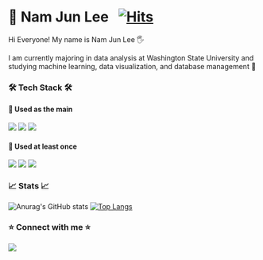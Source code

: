 # 👤 Nam Jun Lee&nbsp;&nbsp; [![Hits](https://hits.seeyoufarm.com/api/count/incr/badge.svg?url=https%3A%2F%2Fgithub.com%2Fgjbae1212%2Fnamejun12000&count_bg=%233D4EC8&title_bg=%231F1E1E&icon=github.svg&icon_color=%23FFFFFF&title=hits&edge_flat=false)](https://hits.seeyoufarm.com)

Hi Everyone!
My name is Nam Jun Lee 🖐

I am currently majoring in data analysis at Washington State University and studying machine learning, data visualization, and database management 📝

### 🛠 Tech Stack 🛠
#### 📌 Used as the main
<img src="https://img.shields.io/badge/Python-3766AB?style=flat-square&logo=Python&logoColor=white"/> <img src="https://img.shields.io/badge/PostgreSQL-4169E1?style=flat-square&logo=postgreSQL&logoColor=white"/> <img src="https://img.shields.io/badge/RStudio-75AADB?style=flat-square&logo=rstudio&logoColor=white"/> 

#### 📌 Used at least once
<img src="https://img.shields.io/badge/C-F09820?style=flat-square&logo=c&logoColor=white"/> <img src="https://img.shields.io/badge/C++-CC0000?style=flat-square&logo=c++&logoColor=white"/> <img src="https://img.shields.io/badge/.NET-512BD4?style=flat-square&logo=.net&logoColor=white"/>

### 📈 Stats 📈
![Anurag's GitHub stats](https://github-readme-stats.vercel.app/api?username=namejun12000&show_icons=true&theme=ocean_dark) [![Top Langs](https://github-readme-stats.vercel.app/api/top-langs/?username=namejun12000&layout=compact)](https://github.com/namejun12000/github-readme-stats)

### ⭐️ Connect with me ⭐️
  <a href="mailto:namejun12000@gmail.com"><img src="https://img.shields.io/badge/Gmail-d14836?style=flat-square&logo=Gmail&logoColor=white&link=namejun12000@gmail.com"/></a>


<!--
**namejun12000/namejun12000** is a ✨ _special_ ✨ repository because its `README.md` (this file) appears on your GitHub profile.

Here are some ideas to get you started:

- 🔭 I’m currently working on ...
- 🌱 I’m currently learning ...
- 👯 I’m looking to collaborate on ...
- 🤔 I’m looking for help with ...
- 💬 Ask me about ...
- 📫 How to reach me: ...
- 😄 Pronouns: ...
- ⚡ Fun fact: ...
-->
